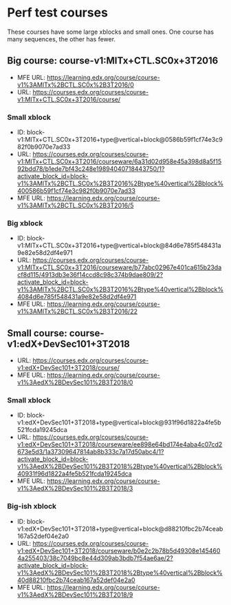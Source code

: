 # Perf test courses

These courses have some large xblocks and small ones.  One course has many sequences, the other has fewer.

## Big course:  course-v1:MITx+CTL.SC0x+3T2016

- MFE URL: https://learning.edx.org/course/course-v1%3AMITx%2BCTL.SC0x%2B3T2016/0
- URL: https://courses.edx.org/courses/course-v1:MITx+CTL.SC0x+3T2016/course/

### Small xblock
- ID: block-v1:MITx+CTL.SC0x+3T2016+type@vertical+block@0586b59f1cf74e3c982f0b9070e7ad33
- URL: https://courses.edx.org/courses/course-v1:MITx+CTL.SC0x+3T2016/courseware/6a31d02d958e45a398d8a5f1592bdd78/b1ede7bf43c248e19894040718443750/1?activate_block_id=block-v1%3AMITx%2BCTL.SC0x%2B3T2016%2Btype%40vertical%2Bblock%400586b59f1cf74e3c982f0b9070e7ad33
- MFE URL: https://learning.edx.org/course/course-v1%3AMITx%2BCTL.SC0x%2B3T2016/5

### Big xblock
- ID: block-v1:MITx+CTL.SC0x+3T2016+type@vertical+block@84d6e785f548431a9e82e58d2df4e971
- URL: https://courses.edx.org/courses/course-v1:MITx+CTL.SC0x+3T2016/courseware/b77abc02967e401ca615b23dacf8d115/4913db3e36f14ccd8c98c374b9dae809/2?activate_block_id=block-v1%3AMITx%2BCTL.SC0x%2B3T2016%2Btype%40vertical%2Bblock%4084d6e785f548431a9e82e58d2df4e971
- MFE URL: https://learning.edx.org/course/course-v1%3AMITx%2BCTL.SC0x%2B3T2016/22

## Small course: course-v1:edX+DevSec101+3T2018

- URL: https://courses.edx.org/courses/course-v1:edX+DevSec101+3T2018/course/
- MFE URL: https://learning.edx.org/course/course-v1%3AedX%2BDevSec101%2B3T2018/0

### Small xblock
- ID: block-v1:edX+DevSec101+3T2018+type@vertical+block@931f96d1822a4fe5b521fcda19245dca
- URL: https://courses.edx.org/courses/course-v1:edX+DevSec101+3T2018/courseware/ee898e64bd174e4aba4c07cd2673e5d3/1a37309647814ab8b333c7a17d50abc4/1?activate_block_id=block-v1%3AedX%2BDevSec101%2B3T2018%2Btype%40vertical%2Bblock%40931f96d1822a4fe5b521fcda19245dca
- MFE URL: https://learning.edx.org/course/course-v1%3AedX%2BDevSec101%2B3T2018/3

### Big-ish xblock

- ID: block-v1:edX+DevSec101+3T2018+type@vertical+block@d88210fbc2b74ceab167a52def04e2a0
- URL: https://courses.edx.org/courses/course-v1:edX+DevSec101+3T2018/courseware/b0e2c2b78b5d49308e1454604a255403/38c7049bc8e44d309ab3bdb7f54ae6ae/2?activate_block_id=block-v1%3AedX%2BDevSec101%2B3T2018%2Btype%40vertical%2Bblock%40d88210fbc2b74ceab167a52def04e2a0
- MFE URL: https://learning.edx.org/course/course-v1%3AedX%2BDevSec101%2B3T2018/9
